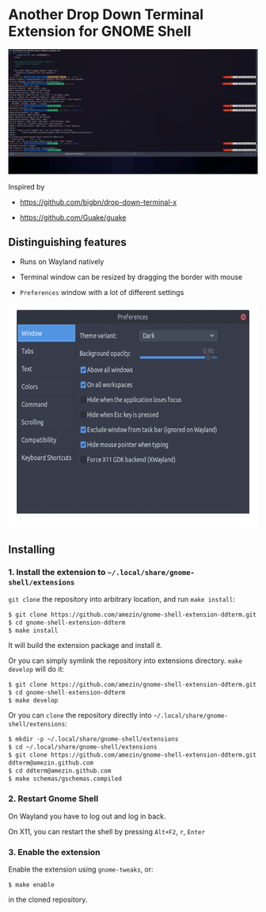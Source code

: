 # Another Drop Down Terminal Extension for GNOME Shell

<img src="docs/screenshot.png" />

Inspired by

- https://github.com/bigbn/drop-down-terminal-x

- https://github.com/Guake/guake

## Distinguishing features

- Runs on Wayland natively

- Terminal window can be resized by dragging the border with mouse

- `Preferences` window with a lot of different settings

<img src="docs/prefs.gif" width="637" height="452" />

## Installing

### 1. Install the extension to `~/.local/share/gnome-shell/extensions`

`git clone` the repository into arbitrary location, and run `make install`:

    $ git clone https://github.com/amezin/gnome-shell-extension-ddterm.git
    $ cd gnome-shell-extension-ddterm
    $ make install

It will build the extension package and install it.

Or you can simply symlink the repository into extensions directory.
`make develop` will do it:

    $ git clone https://github.com/amezin/gnome-shell-extension-ddterm.git
    $ cd gnome-shell-extension-ddterm
    $ make develop

Or you can `clone` the repository directly into `~/.local/share/gnome-shell/extensions`:

    $ mkdir -p ~/.local/share/gnome-shell/extensions
    $ cd ~/.local/share/gnome-shell/extensions
    $ git clone https://github.com/amezin/gnome-shell-extension-ddterm.git ddterm@amezin.github.com
    $ cd ddterm@amezin.github.com
    $ make schemas/gschemas.compiled

### 2. Restart Gnome Shell

On Wayland you have to log out and log in back.

On X11, you can restart the shell by pressing `Alt+F2`, `r`, `Enter`

### 3. Enable the extension

Enable the extension using `gnome-tweaks`, or:

    $ make enable

in the cloned repository.
